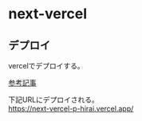 ﻿# next-vercel
## デプロイ
vercelでデプロイする。

[参考記事](https://qiita.com/arfes0e2b3c/items/e958aaac514b174d1832)

下記URLにデプロイされる。  
https://next-vercel-p-hirai.vercel.app/
